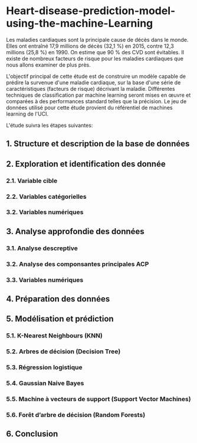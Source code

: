 # Heart-disease-prediction-model-using-the-machine-Learning
Les maladies cardiaques sont la principale cause de décès dans le monde. Elles ont entraîné 17,9
millions de décès (32,1 %) en 2015, contre 12,3 millions (25,8 %) en 1990. 
On estime que 90 % des CVD sont évitables. Il existe de nombreux facteurs de risque pour les maladies cardiaques
que nous allons examiner de plus près.

L'objectif principal de cette étude est de construire un modèle capable de prédire la survenue
d'une maladie cardiaque, sur la base d'une série de caractéristiques (facteurs de risque)
décrivant la maladie. Différentes techniques de classification par machine learning seront mises
en œuvre et comparées à des performances standard telles que la précision. Le jeu de données
utilisé pour cette étude provient du référentiel de machines learning de l'UCI.

L'étude suivra les étapes suivantes:
## 1. Structure et description de la base de données
## 2. Exploration et identification des donnée
### 2.1. Variable cible
### 2.2. Variables catégorielles
### 3.2. Variables numériques
## 3. Analyse approfondie des données
### 3.1. Analyse descreptive
### 3.2. Analyse des componsantes principales ACP
### 3.3. Variables numériques
## 4. Préparation des données
## 5. Modélisation et prédiction
### 5.1. K-Nearest Neighbours (KNN)
### 5.2. Arbres de décision (Decision Tree)
### 5.3. Régression logistique
### 5.4. Gaussian Naive Bayes
### 5.5. Machine à vecteurs de support (Support Vector Machines)
### 5.6. Forêt d’arbre de décision (Random Forests)
## 6. Conclusion
